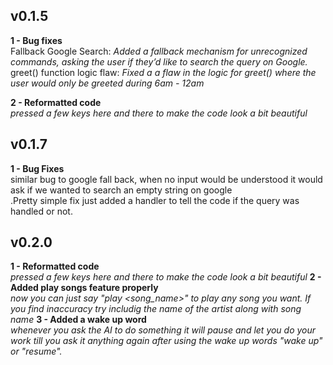 ## v0.1.5

**1 - Bug fixes**<br>
    Fallback Google Search: *Added a fallback mechanism for unrecognized commands, asking the user if they’d like to search the query on Google.*<br>
    greet() function logic flaw: *Fixed a a flaw in the logic for greet() where the user would only be greeted during 6am - 12am*<br>
    
**2 - Reformatted code**<br>
  *pressed a few keys here and there to make the code look a bit beautiful*

## v0.1.7

**1 - Bug Fixes**<br>
    similar bug to google fall back, when no input would be understood it would ask if we wanted to search an empty string on google<br>
    .Pretty simple fix just added a handler to tell the code if the query was handled or not.<br>

## v0.2.0

**1 - Reformatted code**<br>
  *pressed a few keys here and there to make the code look a bit beautiful*
**2 - Added play songs feature properly**<br>
  *now you can just say "play <song_name>" to play any song you want. If you find inaccuracy try includig the name of the artist along with song name*
**3 - Added a wake up word**<br>
  *whenever you ask the AI to do something it will pause and let you do your work till you ask it anything again after using the wake up words "wake up" or "resume".*
